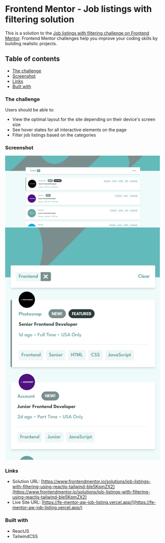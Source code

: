 # Frontend Mentor - Job listings with filtering solution

This is a solution to the [Job listings with filtering challenge on Frontend Mentor](https://www.frontendmentor.io/challenges/job-listings-with-filtering-ivstIPCt). Frontend Mentor challenges help you improve your coding skills by building realistic projects. 

## Table of contents

  - [The challenge](#the-challenge)
  - [Screenshot](#screenshot)
  - [Links](#links)
  - [Built with](#built-with)

### The challenge

Users should be able to:

- View the optimal layout for the site depending on their device's screen size
- See hover states for all interactive elements on the page
- Filter job listings based on the categories

### Screenshot

![](/public/ss-desktop.png)
![](/public/ss-mobile.png)

### Links

- Solution URL: [https://www.frontendmentor.io/solutions/job-listings-with-filtering-using-reactjs-tailwind-bIe5KpmZX2](https://www.frontendmentor.io/solutions/job-listings-with-filtering-using-reactjs-tailwind-bIe5KpmZX2)
- Live Site URL: [https://fe-mentor-aw-job-listing.vercel.app/](https://fe-mentor-aw-job-listing.vercel.app/)

### Built with

- ReactJS
- TailwindCSS
